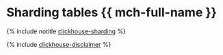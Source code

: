 # Sharding tables {{ mch-full-name }}

{% include notitle [clickhouse-sharding](../../_tutorials/dataplatform/clickhouse-sharding.md) %}

{% include [clickhouse-disclaimer](../../_includes/clickhouse-disclaimer.md) %}
